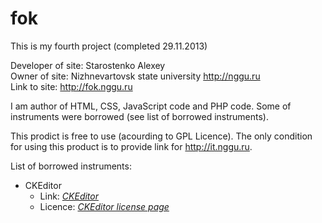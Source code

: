 fok
===

This is my fourth project (completed 29.11.2013)

Developer of site: Starostenko Alexey<br>
Owner of site: Nizhnevartovsk state university <a href="http://nggu.ru" target="_blank">http://nggu.ru</a><br>
Link to site: <a href="http://fok.nggu.ru" target="_blank">http://fok.nggu.ru</a><br>

<p>I am author of HTML, CSS, JavaScript code and PHP code. Some of instruments were borrowed (see list of borrowed instruments).</p>
<p>This prodict is free to use (acourding to GPL Licence). The only condition for using this product is to provide link for <a href="http://it.nggu.ru" target="_blank">http://it.nggu.ru</a>.</p>

<p>List of borrowed instruments:
<ul>
  <li>
    CKEditor
    <ul>
      <li>Link: <a href='http://ckeditor.com' target="_blank"><i>CKEditor</i></a></li>
      <li>Licence: <a href='http://ckeditor.com/about/license' target="_blank"><i>CKEditor license page</i></a></li>
    </ul>
  </li>
</ul>
</p>


